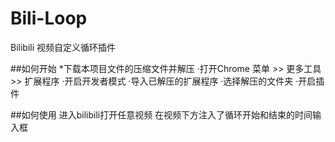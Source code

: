 # Bili-Loop
Bilibili 视频自定义循环插件

##如何开始
*下载本项目文件的压缩文件并解压
·打开Chrome 菜单 >> 更多工具 >> 扩展程序
·开启开发者模式
·导入已解压的扩展程序
·选择解压的文件夹
·开启插件

##如何使用
进入bilibili打开任意视频
在视频下方注入了循环开始和结束的时间输入框
